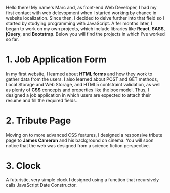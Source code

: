 Hello there!
My name's Marc and, as front-end Web Developer, I had my first contact with web delevopment when I started working by chance in website localization. Since then, I decided to delve further into that field so I started by studying programming with JavaScript. A fer months later, I began to work on my own projects, which include libraries like **React**, **SASS**, **jQuery**, and **Bootstrap**. Below you will find the projects in which I've worked so far.

# 1. Job Application Form
In my first website, I learned about **HTML forms** and how they work to gather data from the users. I also learned about POST and GET methods, Local Storage and Web Storage, and HTML5 contstraint validation, as well as plenty of **CSS** concepts and properties like the box model. Thus, I designed a job application in which users are expected to attach their resume and fill the required fields.

# 2. Tribute Page
Moving on to more advanced CSS features, I designed a responsive tribute page to **James Cameron** and his background on cinema. You will soon notice that the web was designed from a science fiction perspective.

# 3. Clock
A futuristic, very simple clock I designed using a function that recursively calls JavaScript Date Constructor.

